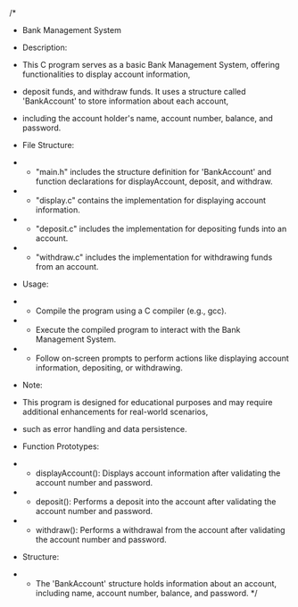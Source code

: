 /*
* Bank Management System

* Description:
* This C program serves as a basic Bank Management System, offering functionalities to display account information,
* deposit funds, and withdraw funds. It uses a structure called 'BankAccount' to store information about each account,
* including the account holder's name, account number, balance, and password.

* File Structure:
* - "main.h" includes the structure definition for 'BankAccount' and function declarations for displayAccount, deposit, and withdraw.
* - "display.c" contains the implementation for displaying account information.
* - "deposit.c" includes the implementation for depositing funds into an account.
* - "withdraw.c" includes the implementation for withdrawing funds from an account.

* Usage:
* - Compile the program using a C compiler (e.g., gcc).
* - Execute the compiled program to interact with the Bank Management System.
* - Follow on-screen prompts to perform actions like displaying account information, depositing, or withdrawing.

* Note:
* This program is designed for educational purposes and may require additional enhancements for real-world scenarios,
* such as error handling and data persistence.

* Function Prototypes:
* - displayAccount(): Displays account information after validating the account number and password.
* - deposit(): Performs a deposit into the account after validating the account number and password.
* - withdraw(): Performs a withdrawal from the account after validating the account number and password.

* Structure:
* - The 'BankAccount' structure holds information about an account, including name, account number, balance, and password.
*/
